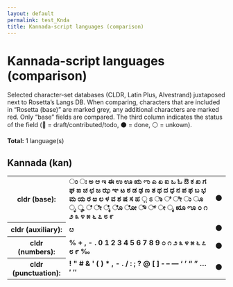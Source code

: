 ```yaml
---
layout: default
permalink: test_Knda
title: Kannada-script languages (comparison)
---
```


# Kannada-script languages (comparison)

Selected character-set databases (CLDR, Latin Plus, Alvestrand) juxtaposed next to Rosetta’s Langs DB. When comparing, characters that are included in “Rosetta (base)” are marked grey, any additional characters are marked red. Only “base” fields are compared. The third column indicates the status of the field (🔴 = draft/contributed/todo, ⚫️ = done, ⚪️ = unkown).

**Total:** 1 language(s)

## Kannada (kan)

<table>
 <tr><th>cldr (base):</th><td><strong>ಂ</strong> <strong>ಃ</strong> <strong>ಅ</strong> <strong>ಆ</strong> <strong>ಇ</strong> <strong>ಈ</strong> <strong>ಉ</strong> <strong>ಊ</strong> <strong>ಋ</strong> <strong>ಌ</strong> <strong>ಎ</strong> <strong>ಏ</strong> <strong>ಐ</strong> <strong>ಒ</strong> <strong>ಓ</strong> <strong>ಔ</strong> <strong>ಕ</strong> <strong>ಖ</strong> <strong>ಗ</strong> <strong>ಘ</strong> <strong>ಙ</strong> <strong>ಚ</strong> <strong>ಛ</strong> <strong>ಜ</strong> <strong>ಝ</strong> <strong>ಞ</strong> <strong>ಟ</strong> <strong>ಠ</strong> <strong>ಡ</strong> <strong>ಢ</strong> <strong>ಣ</strong> <strong>ತ</strong> <strong>ಥ</strong> <strong>ದ</strong> <strong>ಧ</strong> <strong>ನ</strong> <strong>ಪ</strong> <strong>ಫ</strong> <strong>ಬ</strong> <strong>ಭ</strong> <strong>ಮ</strong> <strong>ಯ</strong> <strong>ರ</strong> <strong>ಱ</strong> <strong>ಲ</strong> <strong>ಳ</strong> <strong>ವ</strong> <strong>ಶ</strong> <strong>ಷ</strong> <strong>ಸ</strong> <strong>ಹ</strong> <strong>಼</strong> <strong>ಽ</strong> <strong>ಾ</strong> <strong>ಿ</strong> <strong>ೀ</strong> <strong>ು</strong> <strong>ೂ</strong> <strong>ೃ</strong> <strong>ೄ</strong> <strong>ೆ</strong> <strong>ೇ</strong> <strong>ೈ</strong> <strong>ೊ</strong> <strong>ೋ</strong> <strong>ೌ</strong> <strong>್</strong> <strong>ೕ</strong> <strong>ೖ</strong> <strong>ೠ</strong> <strong>ೡ</strong> <strong>೦</strong> <strong>೧</strong> <strong>೨</strong> <strong>೩</strong> <strong>೪</strong> <strong>೫</strong> <strong>೬</strong> <strong>೭</strong> <strong>೮</strong> <strong>೯</strong> </td><td>⚫️</td></tr>
<tr><th>cldr (auxiliary):</th><td><strong>ೞ</strong> <strong>‌</strong> <strong>‍</strong> </td><td>⚫️</td></tr>
<tr><th>cldr (numbers):</th><td><strong>%</strong> <strong>+</strong> <strong>,</strong> <strong>-</strong> <strong>.</strong> <strong>0</strong> <strong>1</strong> <strong>2</strong> <strong>3</strong> <strong>4</strong> <strong>5</strong> <strong>6</strong> <strong>7</strong> <strong>8</strong> <strong>9</strong> <strong>೦</strong> <strong>೧</strong> <strong>೨</strong> <strong>೩</strong> <strong>೪</strong> <strong>೫</strong> <strong>೬</strong> <strong>೭</strong> <strong>೮</strong> <strong>೯</strong> <strong>‰</strong> </td><td>⚫️</td></tr>
<tr><th>cldr (punctuation):</th><td><strong>!</strong> <strong>"</strong> <strong>#</strong> <strong>&</strong> <strong>'</strong> <strong>(</strong> <strong>)</strong> <strong>*</strong> <strong>,</strong> <strong>-</strong> <strong>.</strong> <strong>/</strong> <strong>:</strong> <strong>;</strong> <strong>?</strong> <strong>@</strong> <strong>[</strong> <strong>]</strong> <strong>‐</strong> <strong>–</strong> <strong>—</strong> <strong>‘</strong> <strong>’</strong> <strong>“</strong> <strong>”</strong> <strong>…</strong> <strong>′</strong> <strong>″</strong> </td><td>⚫️</td></tr>
 </table>

